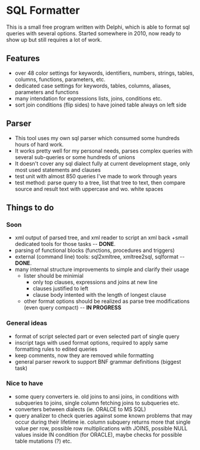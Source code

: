 # SQL Formatter
This is a small free program written with Delphi, which is able to format sql queries with several options. Started somewhere in 2010, now ready to show up but still requires a lot of work.

## Features
* over 48 color settings for keywords, identifiers, numbers, strings, tables, columns, functions, parameters, etc.
* dedicated case settings for keywords, tables, columns, aliases, parameters and functions
* many intendation for expressions lists, joins, conditions etc.
* sort join conditions (flip sides) to have joined table always on left side

## Parser
* This tool uses my own sql parser which consumed some hundreds hours of hard work. 
* It works pretty well for my personal needs, parses complex queries with several sub-queries or some hundreds of unions
* It doesn't cover any sql dialect fully at current development stage, only most used statements and clauses
* test unit with almost 850 queries I've made to work through years
* test method: parse query to a tree, list that tree to text, then compare source and result text with uppercase and wo. white spaces

## Things to do 
### Soon 
* xml output of parsed tree, and xml reader to script an xml back +small dedicated tools for those tasks -- <B>DONE</B>.
* parsing of functional blocks (functions, procedures and triggers)
* external (command line) tools: sql2xmltree, xmltree2sql, sqlformat -- <B>DONE</B>.
* many internal structure improvements to simple and clarify their usage
  * lister should be minimial
    * only top clauses, expressions and joins at new line
    * clauses justified to left
    * clause body intented with the length of longest clause
  * other format options should be realized as parse tree modifications (even query compact) -- <B>IN PROGRESS</B>
### General ideas
* format of script selected part or even selected part of single query
* inscript tags with used format options, required to apply same formatting rules to edited queries
* keep comments, now they are removed while formatting
* general parser rework to support BNF grammar definitions (biggest task)
### Nice to have
* some query converters ie. old joins to ansi joins, in conditions with subqueries to joins, single column fetching joins to subqueries etc. 
* converters between dialects (ie. ORALCE to MS SQL)
* query analizer to check queries against some known problems that may occur during their lifetime ie. column subquery returns more that single value per row, possible row multiplications with JOINS, possible NULL values inside IN condition (for ORACLE), maybe checks for possible table mutations (?) etc.
